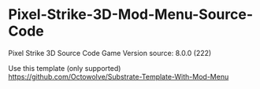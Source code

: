 # Pixel-Strike-3D-Mod-Menu-Source-Code
Pixel Strike 3D Source Code
Game Version source: 8.0.0 (222)

Use this template (only supported)
https://github.com/Octowolve/Substrate-Template-With-Mod-Menu
